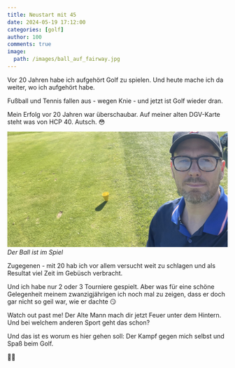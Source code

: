 ```yaml
---
title: Neustart mit 45
date: 2024-05-19 17:12:00
categories: [golf]
author: 100
comments: true
image:
  path: /images/ball_auf_fairway.jpg
---
```


Vor 20 Jahren habe ich aufgehört Golf zu spielen. Und heute mache ich da weiter, wo ich aufgehört habe.

Fußball und Tennis fallen aus - wegen Knie - und jetzt ist Golf wieder dran.

Mein Erfolg vor 20 Jahren war überschaubar. Auf meiner alten DGV-Karte steht was von HCP 40. Autsch. 😳

![Flaghunting](/images/tee_off.jpg) _Der Ball ist im Spiel_

Zugegenen - mit 20 hab ich vor allem versucht weit zu schlagen und als Resultat viel Zeit im Gebüsch verbracht.

Und ich habe nur 2 oder 3 Tourniere gespielt.
Aber was für eine schöne Gelegenheit meinem zwanzigjährigen ich noch mal zu zeigen, dass er doch gar nicht so geil war, wie er dachte 😏

Watch out past me! Der Alte Mann mach dir jetzt Feuer unter dem Hintern. Und bei welchem anderen Sport geht das schon?

Und das ist es worum es hier gehen soll: Der Kampf gegen mich selbst und Spaß beim Golf.

🏌🏼